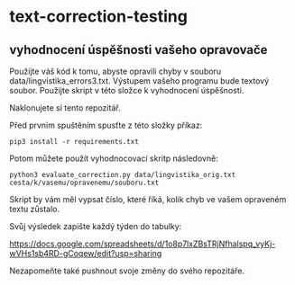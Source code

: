 # text-correction-testing

vyhodnocení úspěšnosti vašeho opravovače
----------------------------------------

Použijte váš kód k tomu, abyste opravili chyby v souboru data/lingvistika_errors3.txt. Výstupem vašeho programu bude textový soubor. Použijte skript v této složce k vyhodnocení úspěšnosti.

Naklonujete si tento repozitář.

Před prvním spuštěním spusťte z této složky příkaz:

```
pip3 install -r requirements.txt
```

Potom můžete použít vyhodnocovací skritp následovně:

```
python3 evaluate_correction.py data/lingvistika_orig.txt cesta/k/vasemu/opravenemu/souboru.txt
```

Skript by vám měl vypsat číslo, které říká, kolik chyb ve vašem opraveném textu zůstalo.

Svůj výsledek zapište každý týden do tabulky:

https://docs.google.com/spreadsheets/d/1o8p7lxZBsTRjNfhalspq_vyKj-wVHs1sb4RD-gCoqew/edit?usp=sharing

Nezapomeňte také pushnout svoje změny do svého repozitáře.


